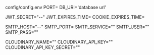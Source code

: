 config/config.env
PORT=
DB_URI='database url'

JWT_SECRET="--"
JWT_EXPIRES_TIME=
COOKIE_EXPIRES_TIME=


SMTP_HOST="--"
SMTP_PORT=
SMTP_SERVICE=""
SMTP_USER=""
SMTP_PASS=""

CLOUDINARY_NAME=""
CLOUDINARY_API_KEY=""
CLOUDINARY_API_KEY_SECRET=""